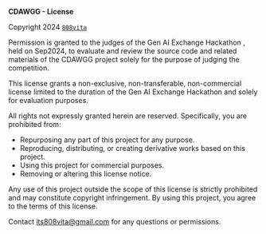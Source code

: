 **CDAWGG - License**

Copyright 2024 [`808vita`](https://github.com/808vita)

Permission is granted to the judges of the Gen AI Exchange Hackathon , held on Sep2024, to evaluate and review the source code and related materials of the CDAWGG project solely for the purpose of judging the competition.

This license grants a non-exclusive, non-transferable, non-commercial license limited to the duration of the Gen AI Exchange Hackathon and solely for evaluation purposes.

All rights not expressly granted herein are reserved.  Specifically, you are prohibited from:

* Repurposing any part of this project for any purpose.
* Reproducing, distributing, or creating derivative works based on this project.
* Using this project for commercial purposes.
* Removing or altering this license notice.

Any use of this project outside the scope of this license is strictly prohibited and may constitute copyright infringement.  By using this project, you agree to the terms of this license.

Contact its808vita@gmail.com for any questions or permissions.
